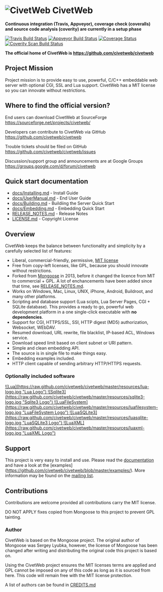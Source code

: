 ![CivetWeb](https://raw.github.com/civetweb/civetweb/master/resources/civetweb_64x64.png "CivetWeb") CivetWeb
=======

**Continuous integration (Travis, Appveyor), coverage check (coveralls) and source code analysis (coverity) are currently in a setup phase**

[![Travis Build Status](https://travis-ci.org/civetweb/civetweb.svg?branch=master)](https://travis-ci.org/civetweb/civetweb)
[![Appveyor Build Status](https://ci.appveyor.com/api/projects/status/github/civetweb/civetweb?svg=true)](https://ci.appveyor.com/project/civetweb/civetweb/branch/master)
[![Coverage Status](https://coveralls.io/repos/civetweb/civetweb/badge.svg?branch=master&service=github)](https://coveralls.io/github/civetweb/civetweb?branch=master)
[![Coverity Scan Build Status](https://scan.coverity.com/projects/5784/badge.svg)](https://scan.coverity.com/projects/5784)

**The official home of CivetWeb is https://github.com/civetweb/civetweb**


Project Mission
-----------------

Project mission is to provide easy to use, powerful, C/C++ embeddable web
server with optional CGI, SSL and Lua support.
CivetWeb has a MIT license so you can innovate without restrictions.


Where to find the official version?
-----------------------------------

End users can download CivetWeb at SourceForge
https://sourceforge.net/projects/civetweb/

Developers can contribute to CivetWeb via GitHub
https://github.com/civetweb/civetweb

Trouble tickets should be filed on GitHub
https://github.com/civetweb/civetweb/issues

Discussion/support group and announcements are at Google Groups
https://groups.google.com/d/forum/civetweb


Quick start documentation
--------------------------

- [docs/Installing.md](https://github.com/civetweb/civetweb/blob/master/docs/Installing.md) - Install Guide
- [docs/UserManual.md](https://github.com/civetweb/civetweb/blob/master/docs/UserManual.md) - End User Guide
- [docs/Building.md](https://github.com/civetweb/civetweb/blob/master/docs/Building.md) - Buildiing the Server Quick Start
- [docs/Embedding.md](https://github.com/civetweb/civetweb/blob/master/docs/Embedding.md) - Embedding Quick Start
- [RELEASE_NOTES.md](https://github.com/civetweb/civetweb/blob/master/RELEASE_NOTES.md) - Release Notes
- [LICENSE.md](https://github.com/civetweb/civetweb/blob/master/LICENSE.md) - Copyright License


Overview
--------

CivetWeb keeps the balance between functionality and
simplicity by a carefully selected list of features:

- Liberal, commercial-friendly, permissive,
  [MIT license](http://en.wikipedia.org/wiki/MIT_License)
- Free from copy-left licenses, like GPL, because you should innovate without
  restrictions.
- Forked from [Mongoose](https://code.google.com/p/mongoose/) in 2013, before
  it changed the licence from MIT to commercial + GPL. A lot of enchancements
  have been added since that time, see
  [RELEASE_NOTES.md](https://github.com/civetweb/civetweb/blob/master/RELEASE_NOTES.md).
- Works on Windows, Mac, Linux, UNIX, iPhone, Android, Buildroot, and many
  other platforms.
- Scripting and database support (Lua scipts, Lua Server Pages, CGI + SQLite
  database).
  This provides a ready to go, powerful web development platform in a one
  single-click executable with **no dependencies**.
- Support for CGI, HTTPS/SSL, SSI, HTTP digest (MD5) authorization, Websocket,
  WEbDAV.
- Resumed download, URL rewrite, file blacklist, IP-based ACL, Windows service.
- Download speed limit based on client subnet or URI pattern.
- Simple and clean embedding API.
- The source is in single file to make things easy.
- Embedding examples included.
- HTTP client capable of sending arbitrary HTTP/HTTPS requests.


### Optionally included software

<a href="http://lua.org">
![Lua](https://raw.github.com/civetweb/civetweb/master/resources/lua-logo.jpg "Lua Logo")
</a>
<a href="http://sqlite.org">
![Sqlite3](https://raw.github.com/civetweb/civetweb/master/resources/sqlite3-logo.jpg "Sqlite3 Logo")
</a>
<a href=http://keplerproject.github.io/luafilesystem/">
![LuaFileSystem](https://raw.github.com/civetweb/civetweb/master/resources/luafilesystem-logo.jpg "LuaFileSystem Logo")
</a>
<a href=http://lua.sqlite.org/index.cgi/index">
![LuaSQLite3](https://raw.github.com/civetweb/civetweb/master/resources/luasqlite-logo.jpg "LuaSQLite3 Logo")
</a>
<a href=http://viremo.eludi.net/LuaXML/index.html">
![LuaXML](https://raw.github.com/civetweb/civetweb/master/resources/luaxml-logo.jpg "LuaXML Logo")
</a>


Support
-------

This project is very easy to install and use. Please read the [documentation](https://github.com/civetweb/civetweb/blob/master/docs/)
and have a look at the [examples] (https://github.com/civetweb/civetweb/blob/master/examples/).
More information may be found on the [mailing list](https://groups.google.com/d/forum/civetweb).


Contributions
---------------

Contributions are welcome provided all contributions carry the MIT license.

DO NOT APPLY fixes copied from Mongoose to this project to prevent GPL tainting.


### Author

CivetWeb is based on the Mongoose project.  The original author of Mongoose was
Sergey Lyubka, however, the license of Mongoose has been changed after writing
and distributing the original code this project is based on.

Using the CivetWeb project ensures the MIT licenses terms are applied and
GPL cannot be imposed on any of this code as long as it is sourced from
here. This code will remain free with the MIT license protection.

A list of authors can be found in [CREDITS.md](https://github.com/civetweb/civetweb/blob/master/CREDITS.md)

